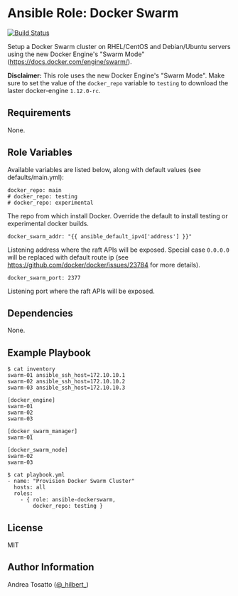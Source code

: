 Ansible Role: Docker Swarm
==========================

[![Build Status](https://travis-ci.org/atosatto/ansible-dockerswarm.svg?branch=master)](https://travis-ci.org/atosatto/ansible-dockerswarm)

Setup a Docker Swarm cluster on RHEL/CentOS and Debian/Ubuntu servers
using the new Docker Engine's "Swarm Mode" (https://docs.docker.com/engine/swarm/).

**Disclaimer:** This role uses the new Docker Engine's "Swarm Mode".
                Make sure to set the value of the `docker_repo` variable to
                `testing` to download the laster docker-engine `1.12.0-rc`.

Requirements
------------

None.

Role Variables
--------------

Available variables are listed below, along with default values (see defaults/main.yml):

    docker_repo: main
    # docker_repo: testing
    # docker_repo: experimental

The repo from which install Docker. Override the default to install
testing or experimental docker builds.

    docker_swarm_addr: "{{ ansible_default_ipv4['address'] }}"

Listening address where the raft APIs will be exposed.
Special case `0.0.0.0` will be replaced with default route ip (see https://github.com/docker/docker/issues/23784 for more details).

    docker_swarm_port: 2377

Listening port where the raft APIs will be exposed.

Dependencies
------------

None.

Example Playbook
----------------

    $ cat inventory
    swarm-01 ansible_ssh_host=172.10.10.1
    swarm-02 ansible_ssh_host=172.10.10.2
    swarm-03 ansible_ssh_host=172.10.10.3

    [docker_engine]
    swarm-01
    swarm-02
    swarm-03

    [docker_swarm_manager]
    swarm-01

    [docker_swarm_node]
    swarm-02
    swarm-03

    $ cat playbook.yml
    - name: "Provision Docker Swarm Cluster"
      hosts: all
      roles:
        - { role: ansible-dockerswarm,
            docker_repo: testing }

License
-------

MIT

Author Information
------------------

Andrea Tosatto ([@\_hilbert\_](https://twitter.com/_hilbert_))

